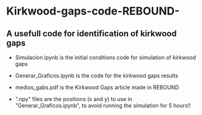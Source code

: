 # Kirkwood-gaps-code-REBOUND-
A usefull code for identification of kirkwood gaps
-
- Simulacion.ipynb is the initial conditions code for simulation of kirkwood gaps
  
- Generar_Graficos.ipynb is the code for the kirkwood gaps results

- medios_gabs.pdf is the Kirkwood Gaps article made in REBOUND

- ".npy" files are the positions (x and y) to use in "Generar_Graficos.ipynb", to avoid running the simulation for 5 hours!!



